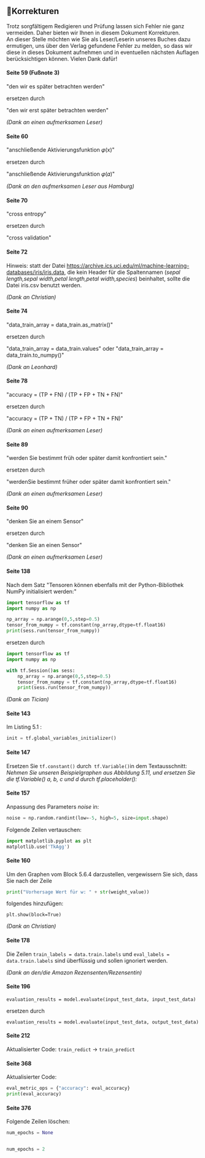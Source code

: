 ## 📝Korrekturen

Trotz sorgfältigem Redigieren und Prüfung lassen sich Fehler nie ganz vermeiden. Daher bieten wir Ihnen in diesem Dokument 
Korrekturen.
<br>
An dieser Stelle möchten wie Sie als Leser/Leserin unseres Buches dazu ermutigen, uns über den Verlag gefundene Fehler zu melden, so dass wir diese in dieses Dokument aufnehmen und in eventuellen nächsten Auflagen berücksichtigen 
können. Vielen Dank dafür!

#### Seite 59 (Fußnote 3)

"den wir es später betrachten werden"

ersetzen durch

"den wir erst später betrachten werden"


*(Dank an einen aufmerksamen Leser)*

#### Seite 60

"anschließende Aktivierungsfunktion 𝜑(x)"

ersetzen durch

"anschließende Aktivierungsfunktion 𝜑(𝛼)"


*(Dank an den aufmerksamen Leser aus Hamburg)*

#### Seite 70

"cross entropy"

ersetzen durch

"cross validation" 


#### Seite 72

Hinweis: statt der Datei https://archive.ics.uci.edu/ml/machine-learning-databases/iris/iris.data, die kein Header für die Spaltennamen (*<i>sepal length,sepal width,petal length,petal width,species</i>*) beinhaltet, sollte die Datei iris.csv benutzt werden. 

*(Dank an Christian)*

#### Seite 74

"data_train_array = data_train.as_matrix()"

ersetzen durch

"data_train_array = data_train.values"
oder
"data_train_array = data_train.to_numpy()"

*(Dank an Leonhard)*

#### Seite 78

"accuracy = (TP + FN) / (TP + FP + TN + FN)"

ersetzen durch

"accuracy = (TP + TN) / (TP + FP + TN + FN)"

*(Dank an einen aufmerksamen Leser)*

#### Seite 89

"werden Sie bestimmt früh oder später damit konfrontiert sein."

ersetzen durch

"werdenSie bestimmt früher oder später damit konfrontiert sein."


*(Dank an einen aufmerksamen Leser)*

#### Seite 90

"denken Sie an einem Sensor"

ersetzen durch

"denken Sie an einen Sensor"


*(Dank an einen aufmerksamen Leser)*

#### Seite 138

Nach dem Satz "Tensoren können ebenfalls mit der Python-Bibliothek NumPy initialisiert werden:"
```python 
import tensorflow as tf
import numpy as np

np_array = np.arange(0,5,step=0.5)
tensor_from_numpy = tf.constant(np_array,dtype=tf.float16)
print(sess.run(tensor_from_numpy))
```

ersetzen durch

```python 
import tensorflow as tf
import numpy as np

with tf.Session()as sess:
    np_array = np.arange(0,5,step=0.5)
    tensor_from_numpy = tf.constant(np_array,dtype=tf.float16)
    print(sess.run(tensor_from_numpy))
``` 


*(Dank an Tician)*

#### Seite 143 

Im Listing 5.1 : 
```python 
init = tf.global_variables_initializer()
``` 

#### Seite 147 
Ersetzen Sie ```tf.constant()``` durch``` tf.Variable()```in dem Textausschnitt: 
<i>Nehmen Sie unseren Beispielgraphen aus Abbildung 5.11, und ersetzen Sie die tf.Variable() a, b, c und d durch tf.placeholder():</i>
 

#### Seite 157 

Anpassung des Parameters *noise* in: 

```python 
noise = np.random.randint(low=-5, high=5, size=input.shape)
``` 

Folgende Zeilen vertauschen:
```python 
import matplotlib.pyplot as plt
matplotlib.use('TkAgg') 
``` 

#### Seite 160

Um den Graphen vom Block 5.6.4 darzustellen, vergewissern Sie sich, dass Sie nach der Zeile 

```python 
print("Vorhersage Wert für w: " + str(weight_value))   
``` 
folgendes hinzufügen:
``` 
plt.show(block=True)
```  
*(Dank an Christian)*

#### Seite 178 
Die Zeilen ```train_labels = data.train.labels``` und ```eval_labels = data.train.labels``` sind überflüssig und sollen ignoriert werden.

*(Dank an den/die Amazon Rezensenten/Rezensentin)*

#### Seite 196 
```evaluation_results = model.evaluate(input_test_data, input_test_data)``` 

ersetzen durch 

```evaluation_results = model.evaluate(input_test_data, output_test_data)``` 


#### Seite 212

Aktualisierter Code: `train_redict` → `train_predict`

#### Seite 368

Aktualisierter Code:

```python 
eval_metric_ops = {"accuracy": eval_accuracy} 
print(eval_accuracy)
```

#### Seite 376

Folgende Zeilen löschen: 
```python 
num_epochs = None
``` 
```python 

num_epochs = 2
``` 

